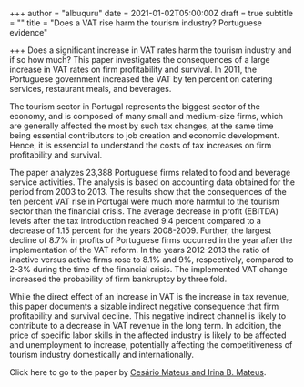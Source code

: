 +++
author = "albuquru"
date = 2021-01-02T05:00:00Z
draft = true
subtitle = ""
title = "Does a VAT rise harm the tourism industry? Portuguese evidence"

+++
Does a significant increase in VAT rates harm the tourism industry and if so how much? This paper investigates the consequences of a large increase in VAT rates on firm profitability and survival. In 2011, the Portuguese government increased the VAT by ten percent on catering services, restaurant meals, and beverages.

The tourism sector in Portugal represents the biggest sector of the economy, and is composed of many small and medium-size firms, which are generally affected the most by such tax changes, at the same time being essential contributors to job creation and economic development. Hence, it is essencial to understand the costs of tax increases on firm profitability and survival.

The paper analyzes 23,388 Portuguese firms related to food and beverage service activities. The analysis is based on accounting data obtained for the period from 2003 to 2013. The results show that the consequences of the ten percent VAT rise in Portugal were much more harmful to the tourism sector than the financial crisis. The average decrease in profit (EBITDA) levels after the tax introduction reached 9.4 percent compared to a decrease of 1.15 percent for the years 2008-2009. Further, the largest decline of 8.7% in profits of Portuguese firms occurred in the year after the implementation of the VAT reform. In the years 2012-2013 the ratio of inactive versus active firms rose to 8.1% and 9%, respectively, compared to 2-3% during the time of the financial crisis. The implemented VAT change increased the probability of firm bankruptcy by three fold.

While the direct effect of an increase in VAT is the increase in tax revenue, this paper documents a sizable indirect negative consequence that firm profitability and survival decline. This negative indirect channel is likely to contribute to a decrease in VAT revenue in the long term. In addition, the price of specific labor skills in the affected industry is likely to be affected and unemployment to increase, potentially affecting the competitiveness of tourism industry domestically and internationally.

Click here to go to the paper by [Cesário Mateus and Irina B. Mateus](https://www.sciencedirect.com/science/article/abs/pii/S0261517720301606).
